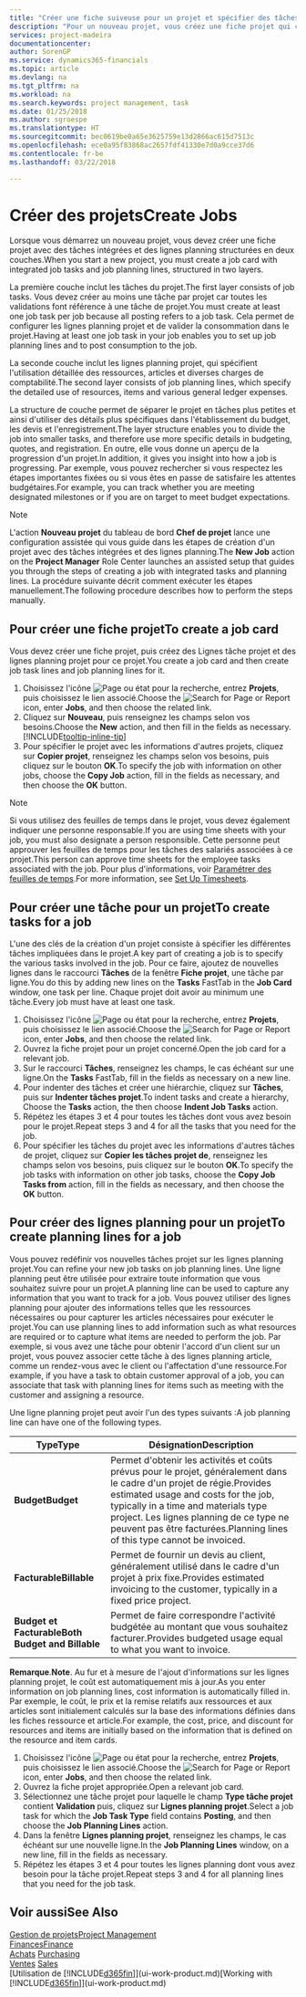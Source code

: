 ```yaml
---
title: "Créer une fiche suiveuse pour un projet et spécifier des tâches| Microsoft Docs"
description: "Pour un nouveau projet, vous créez une fiche projet qui contient les tâches projet et les lignes planning, pour vous aider à gérer la progression et les budgets."
services: project-madeira
documentationcenter: 
author: SorenGP
ms.service: dynamics365-financials
ms.topic: article
ms.devlang: na
ms.tgt_pltfrm: na
ms.workload: na
ms.search.keywords: project management, task
ms.date: 01/25/2018
ms.author: sgroespe
ms.translationtype: HT
ms.sourcegitcommit: bec0619be0a65e3625759e13d2866ac615d7513c
ms.openlocfilehash: ece0a95f83868ac2657fdf41330e7d0a9cce37d6
ms.contentlocale: fr-be
ms.lasthandoff: 03/22/2018

---
```

# <a name="create-jobs"></a><span data-ttu-id="e9dc5-103">Créer des projets</span><span class="sxs-lookup"><span data-stu-id="e9dc5-103">Create Jobs</span></span>
<span data-ttu-id="e9dc5-104">Lorsque vous démarrez un nouveau projet, vous devez créer une fiche projet avec des tâches intégrées et des lignes planning structurées en deux couches.</span><span class="sxs-lookup"><span data-stu-id="e9dc5-104">When you start a new project, you must create a job card with integrated job tasks and job planning lines, structured in two layers.</span></span>  

<span data-ttu-id="e9dc5-105">La première couche inclut les tâches du projet.</span><span class="sxs-lookup"><span data-stu-id="e9dc5-105">The first layer consists of job tasks.</span></span> <span data-ttu-id="e9dc5-106">Vous devez créer au moins une tâche par projet car toutes les validations font référence à une tâche de projet.</span><span class="sxs-lookup"><span data-stu-id="e9dc5-106">You must create at least one job task per job because all posting refers to a job task.</span></span> <span data-ttu-id="e9dc5-107">Cela permet de configurer les lignes planning projet et de valider la consommation dans le projet.</span><span class="sxs-lookup"><span data-stu-id="e9dc5-107">Having at least one job task in your job enables you to set up job planning lines and to post consumption to the job.</span></span>

<span data-ttu-id="e9dc5-108">La seconde couche inclut les lignes planning projet, qui spécifient l'utilisation détaillée des ressources, articles et diverses charges de comptabilité.</span><span class="sxs-lookup"><span data-stu-id="e9dc5-108">The second layer consists of job planning lines, which specify the detailed use of resources, items and various general ledger expenses.</span></span>

<span data-ttu-id="e9dc5-109">La structure de couche permet de séparer le projet en tâches plus petites et ainsi d'utiliser des détails plus spécifiques dans l'établissement du budget, les devis et l'enregistrement.</span><span class="sxs-lookup"><span data-stu-id="e9dc5-109">The layer structure enables you to divide the job into smaller tasks, and therefore use more specific details in budgeting, quotes, and registration.</span></span> <span data-ttu-id="e9dc5-110">En outre, elle vous donne un aperçu de la progression d'un projet.</span><span class="sxs-lookup"><span data-stu-id="e9dc5-110">In addition, it gives you insight into how a job is progressing.</span></span> <span data-ttu-id="e9dc5-111">Par exemple, vous pouvez rechercher si vous respectez les étapes importantes fixées ou si vous êtes en passe de satisfaire les attentes budgétaires.</span><span class="sxs-lookup"><span data-stu-id="e9dc5-111">For example, you can track whether you are meeting designated milestones or if you are on target to meet budget expectations.</span></span>

> [!NOTE]  
>   <span data-ttu-id="e9dc5-112">L'action **Nouveau projet** du tableau de bord **Chef de projet** lance une configuration assistée qui vous guide dans les étapes de création d'un projet avec des tâches intégrées et des lignes planning.</span><span class="sxs-lookup"><span data-stu-id="e9dc5-112">The **New Job** action on the **Project Manager** Role Center launches an assisted setup that guides you through the steps of creating a job with integrated tasks and planning lines.</span></span> <span data-ttu-id="e9dc5-113">La procédure suivante décrit comment exécuter les étapes manuellement.</span><span class="sxs-lookup"><span data-stu-id="e9dc5-113">The following procedure describes how to perform the steps manually.</span></span>

## <a name="to-create-a-job-card"></a><span data-ttu-id="e9dc5-114">Pour créer une fiche projet</span><span class="sxs-lookup"><span data-stu-id="e9dc5-114">To create a job card</span></span>
<span data-ttu-id="e9dc5-115">Vous devez créer une fiche projet, puis créez des Lignes tâche projet et des lignes planning projet pour ce projet.</span><span class="sxs-lookup"><span data-stu-id="e9dc5-115">You create a job card and then create job task lines and job planning lines for it.</span></span>

1. <span data-ttu-id="e9dc5-116">Choisissez l'icône ![Page ou état pour la recherche](media/ui-search/search_small.png "Page ou état pour la recherche"), entrez **Projets**, puis choisissez le lien associé.</span><span class="sxs-lookup"><span data-stu-id="e9dc5-116">Choose the ![Search for Page or Report](media/ui-search/search_small.png "Search for Page or Report icon") icon, enter **Jobs**, and then choose the related link.</span></span>  
2. <span data-ttu-id="e9dc5-117">Cliquez sur **Nouveau**, puis renseignez les champs selon vos besoins.</span><span class="sxs-lookup"><span data-stu-id="e9dc5-117">Choose the **New** action, and then fill in the fields as necessary.</span></span> [!INCLUDE[tooltip-inline-tip](includes/tooltip-inline-tip_md.md)]
3. <span data-ttu-id="e9dc5-118">Pour spécifier le projet avec les informations d'autres projets, cliquez sur **Copier projet**, renseignez les champs selon vos besoins, puis cliquez sur le bouton **OK**.</span><span class="sxs-lookup"><span data-stu-id="e9dc5-118">To specify the job with information on other jobs, choose the **Copy Job** action, fill in the fields as necessary, and then choose the **OK** button.</span></span>

> [!NOTE]  
>   <span data-ttu-id="e9dc5-119">Si vous utilisez des feuilles de temps dans le projet, vous devez également indiquer une personne responsable.</span><span class="sxs-lookup"><span data-stu-id="e9dc5-119">If you are using time sheets with your job, you must also designate a person responsible.</span></span> <span data-ttu-id="e9dc5-120">Cette personne peut approuver les feuilles de temps pour les tâches des salariés associées à ce projet.</span><span class="sxs-lookup"><span data-stu-id="e9dc5-120">This person can approve time sheets for the employee tasks associated with the job.</span></span> <span data-ttu-id="e9dc5-121">Pour plus d'informations, voir [Paramétrer des feuilles de temps](projects-how-setup-time-sheets.md).</span><span class="sxs-lookup"><span data-stu-id="e9dc5-121">For more information, see [Set Up Timesheets](projects-how-setup-time-sheets.md).</span></span>

## <a name="to-create-tasks-for-a-job"></a><span data-ttu-id="e9dc5-122">Pour créer une tâche pour un projet</span><span class="sxs-lookup"><span data-stu-id="e9dc5-122">To create tasks for a job</span></span>
<span data-ttu-id="e9dc5-123">L'une des clés de la création d'un projet consiste à spécifier les différentes tâches impliquées dans le projet.</span><span class="sxs-lookup"><span data-stu-id="e9dc5-123">A key part of creating a job is to specify the various tasks involved in the job.</span></span> <span data-ttu-id="e9dc5-124">Pour ce faire, ajoutez de nouvelles lignes dans le raccourci **Tâches** de la fenêtre **Fiche projet**, une tâche par ligne.</span><span class="sxs-lookup"><span data-stu-id="e9dc5-124">You do this by adding new lines on the **Tasks** FastTab in the **Job Card** window, one task per line.</span></span> <span data-ttu-id="e9dc5-125">Chaque projet doit avoir au minimum une tâche.</span><span class="sxs-lookup"><span data-stu-id="e9dc5-125">Every job must have at least one task.</span></span>

1. <span data-ttu-id="e9dc5-126">Choisissez l'icône ![Page ou état pour la recherche](media/ui-search/search_small.png "Page ou état pour la recherche"), entrez **Projets**, puis choisissez le lien associé.</span><span class="sxs-lookup"><span data-stu-id="e9dc5-126">Choose the ![Search for Page or Report](media/ui-search/search_small.png "Search for Page or Report icon") icon, enter **Jobs**, and then choose the related link.</span></span>
2. <span data-ttu-id="e9dc5-127">Ouvrez la fiche projet pour un projet concerné.</span><span class="sxs-lookup"><span data-stu-id="e9dc5-127">Open the job card for a relevant job.</span></span>
3. <span data-ttu-id="e9dc5-128">Sur le raccourci **Tâches**, renseignez les champs, le cas échéant sur une ligne.</span><span class="sxs-lookup"><span data-stu-id="e9dc5-128">On the **Tasks** FastTab, fill in the fields as necessary on a new line.</span></span>
4. <span data-ttu-id="e9dc5-129">Pour indenter des tâches et créer une hiérarchie, cliquez sur **Tâches**, puis sur **Indenter tâches projet**.</span><span class="sxs-lookup"><span data-stu-id="e9dc5-129">To indent tasks and create a hierarchy, Choose the **Tasks** action, the then choose **Indent Job Tasks** action.</span></span>
5. <span data-ttu-id="e9dc5-130">Répétez les étapes 3 et 4 pour toutes les tâches dont vous avez besoin pour le projet.</span><span class="sxs-lookup"><span data-stu-id="e9dc5-130">Repeat steps 3 and 4 for all the tasks that you need for the job.</span></span>
6. <span data-ttu-id="e9dc5-131">Pour spécifier les tâches du projet avec les informations d'autres tâches de projet, cliquez sur **Copier les tâches projet de**, renseignez les champs selon vos besoins, puis cliquez sur le bouton **OK**.</span><span class="sxs-lookup"><span data-stu-id="e9dc5-131">To specify the job tasks with information on other job tasks, choose the **Copy Job Tasks from** action, fill in the fields as necessary, and then choose the **OK** button.</span></span>

## <a name="to-create-planning-lines-for-a-job"></a><span data-ttu-id="e9dc5-132">Pour créer des lignes planning pour un projet</span><span class="sxs-lookup"><span data-stu-id="e9dc5-132">To create planning lines for a job</span></span>
<span data-ttu-id="e9dc5-133">Vous pouvez redéfinir vos nouvelles tâches projet sur les lignes planning projet.</span><span class="sxs-lookup"><span data-stu-id="e9dc5-133">You can refine your new job tasks on job planning lines.</span></span> <span data-ttu-id="e9dc5-134">Une ligne planning peut être utilisée pour extraire toute information que vous souhaitez suivre pour un projet.</span><span class="sxs-lookup"><span data-stu-id="e9dc5-134">A planning line can be used to capture any information that you want to track for a job.</span></span> <span data-ttu-id="e9dc5-135">Vous pouvez utiliser des lignes planning pour ajouter des informations telles que les ressources nécessaires ou pour capturer les articles nécessaires pour exécuter le projet.</span><span class="sxs-lookup"><span data-stu-id="e9dc5-135">You can use planning lines to add information such as what resources are required or to capture what items are needed to perform the job.</span></span> <span data-ttu-id="e9dc5-136">Par exemple, si vous avez une tâche pour obtenir l'accord d'un client sur un projet, vous pouvez associer cette tâche à des lignes planning article, comme un rendez-vous avec le client ou l'affectation d'une ressource.</span><span class="sxs-lookup"><span data-stu-id="e9dc5-136">For example, if you have a task to obtain customer approval of a job, you can associate that task with planning lines for items such as meeting with the customer and assigning a resource.</span></span>  

<span data-ttu-id="e9dc5-137">Une ligne planning projet peut avoir l'un des types suivants :</span><span class="sxs-lookup"><span data-stu-id="e9dc5-137">A job planning line can have one of the following types.</span></span>  

| <span data-ttu-id="e9dc5-138">Type</span><span class="sxs-lookup"><span data-stu-id="e9dc5-138">Type</span></span> | <span data-ttu-id="e9dc5-139">Désignation</span><span class="sxs-lookup"><span data-stu-id="e9dc5-139">Description</span></span> |
| --- | --- |
| <span data-ttu-id="e9dc5-140">**Budget**</span><span class="sxs-lookup"><span data-stu-id="e9dc5-140">**Budget**</span></span> |<span data-ttu-id="e9dc5-141">Permet d'obtenir les activités et coûts prévus pour le projet, généralement dans le cadre d'un projet de régie.</span><span class="sxs-lookup"><span data-stu-id="e9dc5-141">Provides estimated usage and costs for the job, typically in a time and materials type project.</span></span> <span data-ttu-id="e9dc5-142">Les lignes planning de ce type ne peuvent pas être facturées.</span><span class="sxs-lookup"><span data-stu-id="e9dc5-142">Planning lines of this type cannot be invoiced.</span></span> |
| <span data-ttu-id="e9dc5-143">**Facturable**</span><span class="sxs-lookup"><span data-stu-id="e9dc5-143">**Billable**</span></span> |<span data-ttu-id="e9dc5-144">Permet de fournir un devis au client, généralement utilisé dans le cadre d'un projet à prix fixe.</span><span class="sxs-lookup"><span data-stu-id="e9dc5-144">Provides estimated invoicing to the customer, typically in a fixed price project.</span></span> |
| <span data-ttu-id="e9dc5-145">**Budget et Facturable**</span><span class="sxs-lookup"><span data-stu-id="e9dc5-145">**Both Budget and Billable**</span></span> |<span data-ttu-id="e9dc5-146">Permet de faire correspondre l'activité budgétée au montant que vous souhaitez facturer.</span><span class="sxs-lookup"><span data-stu-id="e9dc5-146">Provides budgeted usage equal to what you want to invoice.</span></span> |

<span data-ttu-id="e9dc5-147">**Remarque**.</span><span class="sxs-lookup"><span data-stu-id="e9dc5-147">**Note**.</span></span> <span data-ttu-id="e9dc5-148">Au fur et à mesure de l'ajout d'informations sur les lignes planning projet, le coût est automatiquement mis à jour.</span><span class="sxs-lookup"><span data-stu-id="e9dc5-148">As you enter information on job planning lines, cost information is automatically filled in.</span></span> <span data-ttu-id="e9dc5-149">Par exemple, le coût, le prix et la remise relatifs aux ressources et aux articles sont initialement calculés sur la base des informations définies dans les fiches ressource et article.</span><span class="sxs-lookup"><span data-stu-id="e9dc5-149">For example, the cost, price, and discount for resources and items are initially based on the information that is defined on the resource and item cards.</span></span>

1. <span data-ttu-id="e9dc5-150">Choisissez l'icône ![Page ou état pour la recherche](media/ui-search/search_small.png "Page ou état pour la recherche"), entrez **Projets**, puis choisissez le lien associé.</span><span class="sxs-lookup"><span data-stu-id="e9dc5-150">Choose the ![Search for Page or Report](media/ui-search/search_small.png "Search for Page or Report icon") icon, enter **Jobs**, and then choose the related link.</span></span>
2. <span data-ttu-id="e9dc5-151">Ouvrez la fiche projet appropriée.</span><span class="sxs-lookup"><span data-stu-id="e9dc5-151">Open a relevant job card.</span></span>
3. <span data-ttu-id="e9dc5-152">Sélectionnez une tâche projet pour laquelle le champ **Type tâche projet** contient **Validation** puis, cliquez sur **Lignes planning projet**.</span><span class="sxs-lookup"><span data-stu-id="e9dc5-152">Select a job task for which the **Job Task Type** field contains **Posting**, and then choose the **Job Planning Lines** action.</span></span>  
4. <span data-ttu-id="e9dc5-153">Dans la fenêtre **Lignes planning projet**, renseignez les champs, le cas échéant sur une nouvelle ligne.</span><span class="sxs-lookup"><span data-stu-id="e9dc5-153">In the **Job Planning Lines** window, on a new line, fill in the fields as necessary.</span></span>
5. <span data-ttu-id="e9dc5-154">Répétez les étapes 3 et 4 pour toutes les lignes planning dont vous avez besoin pour la tâche projet.</span><span class="sxs-lookup"><span data-stu-id="e9dc5-154">Repeat steps 3 and 4 for all planning lines that you need for the job task.</span></span>

## <a name="see-also"></a><span data-ttu-id="e9dc5-155">Voir aussi</span><span class="sxs-lookup"><span data-stu-id="e9dc5-155">See Also</span></span>
[<span data-ttu-id="e9dc5-156">Gestion de projets</span><span class="sxs-lookup"><span data-stu-id="e9dc5-156">Project Management</span></span>](projects-manage-projects.md)  
[<span data-ttu-id="e9dc5-157">Finances</span><span class="sxs-lookup"><span data-stu-id="e9dc5-157">Finance</span></span>](finance.md)  
<span data-ttu-id="e9dc5-158">[Achats](purchasing-manage-purchasing.md)       </span><span class="sxs-lookup"><span data-stu-id="e9dc5-158">[Purchasing](purchasing-manage-purchasing.md)       </span></span>  
<span data-ttu-id="e9dc5-159">[Ventes](sales-manage-sales.md)    </span><span class="sxs-lookup"><span data-stu-id="e9dc5-159">[Sales](sales-manage-sales.md)    </span></span>  
<span data-ttu-id="e9dc5-160">[Utilisation de [!INCLUDE[d365fin](includes/d365fin_md.md)]](ui-work-product.md)</span><span class="sxs-lookup"><span data-stu-id="e9dc5-160">[Working with [!INCLUDE[d365fin](includes/d365fin_md.md)]](ui-work-product.md)</span></span>  

